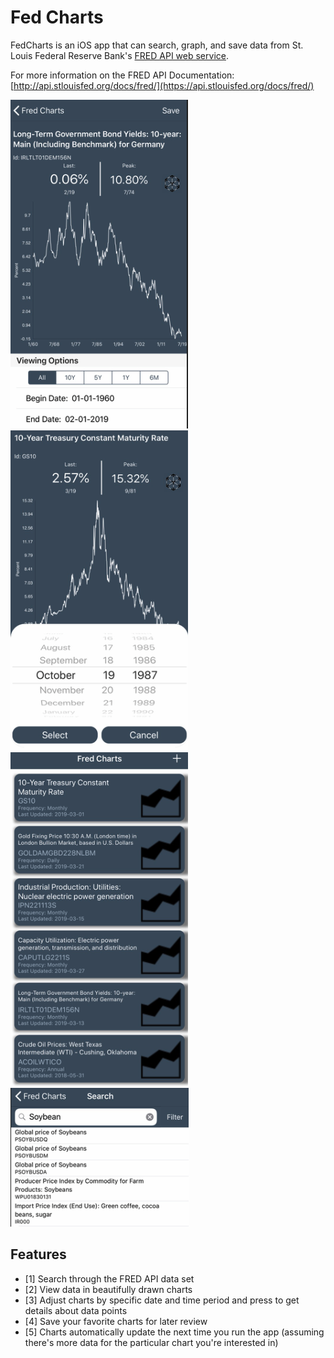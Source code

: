 Fed Charts
====

FedCharts is an iOS app that can search, graph, and save data from St. Louis Federal Reserve Bank's [FRED API web
service](https://api.stlouisfed.org/docs/fred/).

For more information on the FRED API Documentation:
[http://api.stlouisfed.org/docs/fred/](https://api.stlouisfed.org/docs/fred/)

![](Photos/pic1.png)
![](Photos/pic2.png)
![](Photos/pic3.png)
![](Photos/pic4.png)

## Features

- [1] Search through the FRED API data set
- [2] View data in beautifully drawn charts
- [3] Adjust charts by specific date and time period and press to get details about data points
- [4] Save your favorite charts for later review
- [5] Charts automatically update the next time you run the app (assuming there's more data for the particular chart you're interested in)
